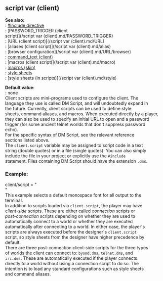## script var (client)    
**See also:**    
:   [#include directive](/DM/preprocessor/include)    
:   [PASSWORD_TRIGGER (client    
    script)](/script var (client).md/PASSWORD_TRIGGER)    
:   [URL (client script)](/script var (client).md/URL)    
:   [aliases (client script)](/script var (client).md/alias)    
:   [browser configuration](/script var (client).md/URL/browser)    
:   [command_text (client)](/client/var/command_text)    
:   [macros (client script)](/script var (client).md/macro)    
:   [macros (skin)](/%7Bskin%7D/macros)    
:   [style sheets](/DM/text/style)    
:   [style sheets (in scripts)](/script var (client).md/style)    
<!-- -->    
**Default value:**    
:   none    
Client scripts are mini-programs used to configure the client. The    
language they use is called DM Script, and will undoubtedly expand in    
the future. Currently, client scripts can be used to define style    
sheets, command aliases, and macros. When executed directly by a player,    
they can also be used to specify an initial URL to open and a password    
trigger (for some ancient telnet worlds that don\'t suppress password    
echo).    
For the specific syntax of DM Script, see the relevant reference    
sections listed above.    
The `client.script` variable may be assigned to script code in a text    
string (double quotes) or in a file (single quotes). You can also simply    
include the file in your project or explicitly use the `#include`    
statement. Files containing DM Script should have the extension `.dms`.    
### Example:    
client/script = \"    
\"    
This example selects a default monospace font for all output to the    
terminal.    
In addition to scripts loaded via `client.script`, the player may have    
*client-side* scripts. These are either called *connection* scripts or    
*post-connection* scripts depending on whether they are used to    
automatically connect to a world or whether they are executed    
automatically after connecting to a world. In either case, the player\'s    
scripts are always executed before the designer\'s `client.script`    
script, so style sheets from the designer have higher precedence by    
default.    
There are three post-connection client-side scripts for the three types    
of worlds the client can connect to: `byond.dms`, `telnet.dms`, and    
`irc.dms`. These are automatically executed if the player connects    
directly to a world without using a connection script to do so. The    
intention is to load any standard configurations such as style sheets    
and command aliases.  
